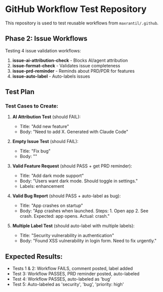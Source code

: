 # GitHub Workflow Test Repository

This repository is used to test reusable workflows from `maxrantil/.github`.

## Phase 2: Issue Workflows

Testing 4 issue validation workflows:

1. **issue-ai-attribution-check** - Blocks AI/agent attribution
2. **issue-format-check** - Validates issue completeness
3. **issue-prd-reminder** - Reminds about PRD/PDR for features
4. **issue-auto-label** - Auto-labels issues

## Test Plan

### Test Cases to Create:

1. **AI Attribution Test** (should FAIL):
   - Title: "Add new feature"
   - Body: "Need to add X. Generated with Claude Code"

2. **Empty Issue Test** (should FAIL):
   - Title: "Fix bug"
   - Body: ""

3. **Valid Feature Request** (should PASS + get PRD reminder):
   - Title: "Add dark mode support"
   - Body: "Users want dark mode. Should toggle in settings."
   - Labels: enhancement

4. **Valid Bug Report** (should PASS + auto-label as bug):
   - Title: "App crashes on startup"
   - Body: "App crashes when launched. Steps: 1. Open app 2. See crash. Expected: app opens. Actual: crash."

5. **Multiple Label Test** (should auto-label with multiple labels):
   - Title: "Security vulnerability in authentication"
   - Body: "Found XSS vulnerability in login form. Need to fix urgently."

## Expected Results:

- Tests 1 & 2: Workflow FAILS, comment posted, label added
- Test 3: Workflow PASSES, PRD reminder posted, auto-labeled
- Test 4: Workflow PASSES, auto-labeled as 'bug'
- Test 5: Auto-labeled as 'security', 'bug', 'priority: high'

